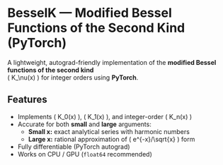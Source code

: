 # BesselK — Modified Bessel Functions of the Second Kind (PyTorch)

A lightweight, autograd-friendly implementation of the **modified Bessel functions of the second kind**  
\( K_\nu(x) \) for integer orders using **PyTorch**.

## Features

- Implements \( K_0(x) \), \( K_1(x) \), and integer-order \( K_n(x) \)
- Accurate for both **small** and **large** arguments:
  - **Small x:** exact analytical series with harmonic numbers  
  - **Large x:** rational approximation of \( e^{-x}/\sqrt{x} \) form
- Fully differentiable (PyTorch autograd)
- Works on CPU / GPU (`float64` recommended)
